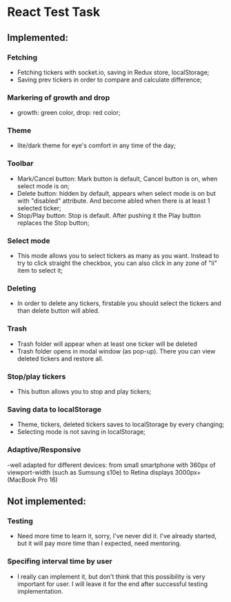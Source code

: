 # React Test Task

## Implemented:

### Fetching

- Fetching tickers with socket.io, saving in Redux store, localStorage;
- Saving prev tickers in order to сompare and calculate difference;

### Markering of growth and drop

- growth: green color, drop: red color;

### Theme

- lite/dark theme for eye's comfort in any time of the day;

### Toolbar

- Mark/Cancel button: Mark button is default, Cancel button is on, when select mode is on;
- Delete button: hidden by default, appears when select mode is on but with "disabled" attribute. And become abled when there is at least 1 selected ticker;
- Stop/Play button: Stop is default. After pushing it the Play button replaces the Stop button;

### Select mode

- This mode allows you to select tickers as many as you want. Instead to try to click straight the checkbox, you can also click in any zone of "li" item to select it;

### Deleting

- In order to delete any tickers, firstable you should select the tickers and than delete button will abled.

### Trash

- Trash folder will appear when at least one ticker will be deleted
- Trash folder opens in modal window (as pop-up). There you can view deleted tickers and restore all.

### Stop/play tickers

- This button allows you to stop and play tickers;

### Saving data to localStorage

- Theme, tickers, deleted tickers saves to localStorage by every changing;
- Selecting mode is not saving in localStorage;

### Adaptive/Responsive

-well adapted for different devices: from small smartphone with 360px of viewport-width (such as Sumsung s10e) to Retina displays 3000px+ (MacBook Pro 16)

## Not implemented:

### Testing

- Need more time to learn it, sorry, I've never did it. I've already started, but it will pay more time than I expected, need mentoring.

### Specifing interval time by user

- I really can implement it, but don't think that this possibility is very important for user. I will leave it for the end after successful testing implementation.
